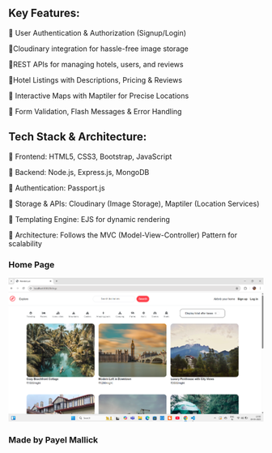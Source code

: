 ## Key Features:
🔹 User Authentication & Authorization (Signup/Login)

🔹Cloudinary integration for hassle-free image storage

🔹REST APIs for managing hotels, users, and reviews

🔹Hotel Listings with Descriptions, Pricing & Reviews

🔹 Interactive Maps with Maptiler for Precise Locations

🔹 Form Validation, Flash Messages & Error Handling
## Tech Stack & Architecture:
 🔹 Frontend: HTML5, CSS3, Bootstrap, JavaScript
 
 🔹 Backend: Node.js, Express.js, MongoDB
 
 🔹 Authentication: Passport.js
 
 🔹 Storage & APIs: Cloudinary (Image Storage), Maptiler (Location Services)
 
 🔹 Templating Engine: EJS for dynamic rendering
 
 🔹 Architecture: Follows the MVC (Model-View-Controller) Pattern for scalability
###  Home Page

![Home Page](https://github.com/Payel647/AIRBNB/blob/main/Airbnb.png)

### Made by Payel Mallick
